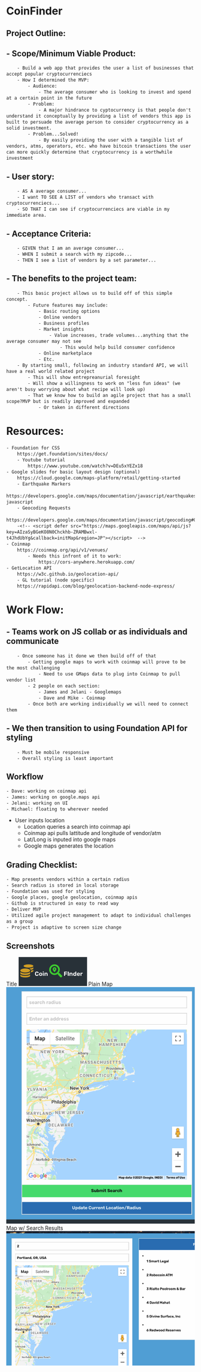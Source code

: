 # CoinFinder

## Project Outline:
##  - Scope/Minimum Viable Product:
        - Build a web app that provides the user a list of businesses that accept popular cryptocurrenciecs
        - How I determined the MVP:
            - Audience:
                - The average consumer who is looking to invest and spend at a certain point in the future
            - Problem:
                - A major hindrance to cyptocurrency is that people don't understand it conceptually by providing a list of vendors this app is built to persuade the average person to consider cryptocurrency as a solid investment.
            - Problem...Solved!
                - By easily providing the user with a tangible list of vendors, atms, operators, etc. who have bitcoin transactions the user can more quickly determine that cryptocurrency is a worthwhile investment
##  - User story:
        - AS A average consumer...
        - I want TO SEE A LIST of vendors who transact with cryptocurrenciecs...
        - SO THAT I can see if cryptocurrenciecs are viable in my immediate area.
##  - Acceptance Criteria:
        - GIVEN that I am an average consumer...
        - WHEN I submit a search with my zipcode...
        - THEN I see a list of vendors by a set parameter...
##  - The benefits to the project team:
        - This basic project allows us to build off of this simple concept.
            - Future features may include:
                - Basic routing options
                - Online vendors
                - Business profiles
                - Market insights
                    - Value increases, trade volumes...anything that the average consumer may not see
                        - This would help build consumer confidence
                - Online marketplace 
                - Etc.
        - By starting small, following an industry standard API, we will have a real world related project
            - This will show entrepreanurial foresight
            - Will show a willingness to work on "less fun ideas" (we aren't busy worrying about what recipe will look up)
            - That we know how to build an agile project that has a small scope?MVP but is readily improved and expanded
                - Or taken in different directions
# Resources:
    - Foundation for CSS
        https://get.foundation/sites/docs/
        - Youtube tutorial
            https://www.youtube.com/watch?v=DEu5xYEZx18
    - Google slides for basic layout design (optional)
        https://cloud.google.com/maps-platform/retail/getting-started
        - Earthquake Markers
            https://developers.google.com/maps/documentation/javascript/earthquakes#maps_earthquake_markers-javascript
        - Geocoding Requests
            https://developers.google.com/maps/documentation/javascript/geocoding#GeocodingRequests
        -<!-- <script defer src="https://maps.googleapis.com/maps/api/js?key=AIzaSyBGeKO8N0Chckhb-ZRAMBwxl-t4JhdUbYg&callback=initMap&region=JP"></script>  -->
    - Coinmap
        https://coinmap.org/api/v1/venues/
            - Needs this infront of it to work:
                https://cors-anywhere.herokuapp.com/
    - GetLocation API
        https://w3c.github.io/geolocation-api/
        - GL tutorial (node specific)
        https://rapidapi.com/blog/geolocation-backend-node-express/

# Work Flow:

##  - Teams work on JS collab or as individuals and communicate
        - Once someone has it done we then build off of that
            - Getting google maps to work with coinmap will prove to be the most challenging
                - Need to use GMaps data to plug into Coinmap to pull vendor list
            - 2 people on each section:
                - James and Jelani - Googlemaps
                - Dave and Mike - Coinmap
            - Once both are working individually we will need to connect them
##  - We then transition to using Foundation API for styling
        - Must be mobile responsive
        - Overall styling is least important

## Workflow

    - Dave: working on coinmap api
    - James: working on google.maps api
    - Jelani: working on UI
    - Michael: floating to wherever needed

- User inputs location
    - Location queries a search into coinmap api
    - Coinmap api pulls lattitude and longitude of vendor/atm
    - Lat/Long is inputed into google maps
    - Google maps generates the location


## Grading Checklist:
    - Map presents vendors within a certain radius
    - Search radius is stored in local storage
    - Foundation was used for styling
    - Google places, google geolocation, coinmap apis
    - Github is structured in easy to read way
    - Deliver MVP
    - Utilized agile project management to adapt to individual challenges as a group
    - Project is adaptive to screen size change

## Screenshots
Title
![coin-finder](assets/img/titlegraphic.png)
Plain Map
![coin-finder](assets/img/plainmap.png)
Map w/ Search Results
![coin-finder](assets/img/mapwresults.png)
    


    
